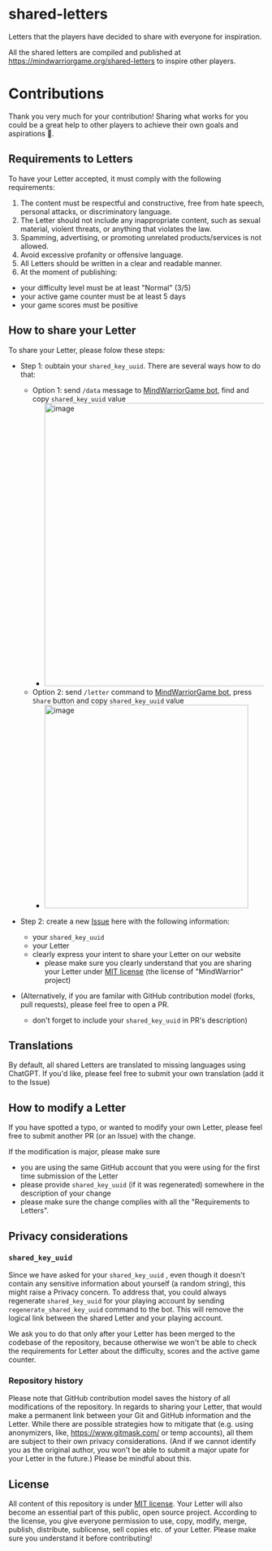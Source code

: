 # shared-letters
Letters that the players have decided to share with everyone for inspiration.

All the shared letters are compiled and published at https://mindwarriorgame.org/shared-letters to inspire other players.

# Contributions

Thank you very much for your contribution! Sharing what works for you could be a great help to other players to achieve their own goals and aspirations 🙌.

## Requirements to Letters

To have your Letter accepted, it must comply with the following requirements:

1. The content must be respectful and constructive, free from hate speech, personal attacks, or discriminatory language.
1. The Letter should not include any inappropriate content, such as sexual material, violent threats, or anything that violates the law.
1. Spamming, advertising, or promoting unrelated products/services is not allowed.
1. Avoid excessive profanity or offensive language.
1. All Letters should be written in a clear and readable manner.
1. At the moment of publishing:
  - your difficulty level must be at least "Normal" (3/5)
  - your active game counter must be at least 5 days
  - your game scores must be positive

## How to share your Letter

To share your Letter, please folow these steps:

- Step 1: oubtain your `shared_key_uuid`. There are several ways how to do that:
  - Option 1: send `/data` message to [MindWarriorGame bot](https://t.me/MindWarriorGame_bot), find and copy `shared_key_uuid` value
    - <img width="558" alt="image" src="https://github.com/user-attachments/assets/c80c4643-5f56-4674-9dff-178c2893366b">
  - Option 2: send `/letter` command to [MindWarriorGame bot](https://t.me/MindWarriorGame_bot), press `Share` button and copy `shared_key_uuid` value
    - <img width="401" alt="image" src="https://github.com/user-attachments/assets/fb68451c-d766-4a47-a5bb-e504b8a5d420">

   

- Step 2: create a new [Issue](https://github.com/mindwarriorgame/shared-letters/issues) here with the following information:
    - your `shared_key_uuid`
    - your Letter
    - clearly express your intent to share your Letter on our website
      - please make sure you clearly understand that you are sharing your Letter under [MIT license](LICENSE) (the license of "MindWarrior" project)
     
- (Alternatively, if you are familar with GitHub contribution model (forks, pull requests), please feel free to open a PR.
  - don't forget to include your `shared_key_uuid` in PR's description)
 
## Translations

By default, all shared Letters are translated to missing languages using ChatGPT. If you'd like, please feel free to submit your own translation (add it to the Issue) 

## How to modify a Letter

If you have spotted a typo, or wanted to modify your own Letter, please feel free to submit another PR (or an Issue) with the change.

If the modification is major, please make sure 
- you are using the same GitHub account that you were using for the first time submission of the Letter 
- please provide `shared_key_uuid` (if it was regenerated) somewhere in the description of your change
- please make sure the change complies with all the "Requirements to Letters".

## Privacy considerations


### `shared_key_uuid`

Since we have asked for your `shared_key_uuid` , even though it doesn't contain any sensitive information about yourself (a random string), this might raise a Privacy concern. To address that, you could always regenerate `shared_key_uuid` for your playing account by sending `regenerate_shared_key_uuid` command to the bot. This will remove the logical link between the shared Letter and your playing account.

We ask you to do that only after your Letter has been merged to the codebase of the repository, because otherwise we won't be able to check the requirements for Letter about the difficulty, scores and the active game counter.

### Repository history

Please note that GitHub contribution model saves the history of all modifications of the repository. In regards to sharing your Letter, that would make a permanent link between your Git and GitHub information and the Letter. While there are possible strategies how to mitigate that (e.g. using anonymizers, like, https://www.gitmask.com/ or temp accounts), all them are subject to their own privacy considerations. (And if we cannot identify you as the original author, you won't be able to submit a major upate for your Letter in the future.) Please be mindful about this.

## License

All content of this repository is under [MIT license](https://en.wikipedia.org/wiki/MIT_License). Your Letter will also become an essential part of this public, open source project. According to the license, you give everyone permission to use, copy, modify, merge, publish, distribute, sublicense, sell copies etc. of your Letter. Please make sure you understand it before contributing!
